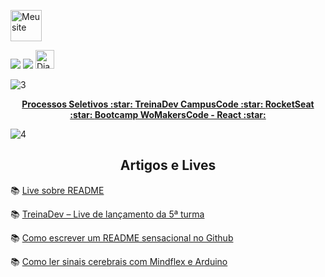 
<p align="left">
<a href="https://dianaregina.netlify.app/"><img src="https://user-images.githubusercontent.com/46378210/93837769-cfff6200-fc5d-11ea-8e5a-ebc0489b8e76.png" width="50" alt="Meu site"></a>
</p>

<p align="left">
  <a href="https://medium.com/@dianareginadr19"><img src="https://img.shields.io/badge/medium-%2312100E.svg?&style=for-the-badge&logo=medium&logoColor=white"/></a>
  <a href="https://www.linkedin.com/in/diana-regina-a96840173/"><img src="https://img.shields.io/badge/linkedin-%230077B5.svg?&style=for-the-badge&logo=linkedin&logoColor=white"/></a>
<a href="https://dev.to/reginadiana">
  <img src="https://d2fltix0v2e0sb.cloudfront.net/dev-badge.svg" alt="Diana Regina 's DEV Profile" height="30" width="30">
</a>
</p>

![3](https://user-images.githubusercontent.com/46378210/93838019-a266e880-fc5e-11ea-9f1b-cf58ca06e1e1.png)
  
 <p align="center">
  <a href="https://github.com/reginadiana/projects-of-selective-process"><strong>Processos Seletivos :star: </strong></a>
  <a href="https://github.com/reginadiana/treina-dev-turma-3"><strong>TreinaDev CampusCode :star: </strong></a>
  <a href="https://github.com/reginadiana/rocketseat-projects"><strong>RocketSeat :star: </strong></a>
  <a href="https://github.com/reginadiana/womakerscode-react"><strong>Bootcamp WoMakersCode - React :star: </strong></a>
 </p>

![4](https://user-images.githubusercontent.com/46378210/93839017-fa531e80-fc61-11ea-993a-cd8a4e8c79f6.png)

<h2 align="center">Artigos e Lives</h1>

:books: [Live sobre README](https://www.youtube.com/watch?v=2A_ebBA3jzM&t=32s)

:books: [TreinaDev – Live de lançamento da 5ª turma](https://www.youtube.com/watch?v=7D_zafaq0RA&t=4351s)

:books: [Como escrever um README sensacional no Github](https://dev.to/reginadiana/como-escrever-um-readme-md-sensacional-no-github-4509)

:books: [Como ler sinais cerebrais com Mindflex e Arduino](https://dev.to/reginadiana/como-ler-sinais-cerebrais-com-mindlfex-e-arduino-1o8l)
